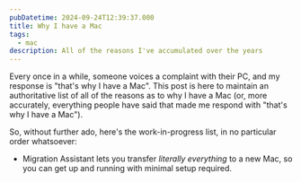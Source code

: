```yaml
---
pubDatetime: 2024-09-24T12:39:37.000
title: Why I have a Mac
tags:
  - mac
description: All of the reasons I've accumulated over the years
---
```


Every once in a while, someone voices a complaint with their PC, and my response is "that's why I have a Mac". This post is here to maintain an authoritative list of all of the reasons as to why I have a Mac (or, more accurately, everything people have said that made me respond with "that's why I have a Mac").

So, without further ado, here's the work-in-progress list, in no particular order whatsoever:
- Migration Assistant lets you transfer _literally everything_ to a new Mac, so you can get up and running with minimal setup required.

